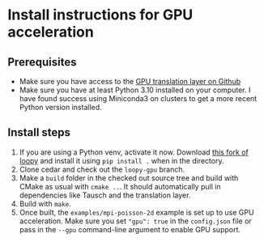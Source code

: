 # Install instructions for GPU acceleration

## Prerequisites

- Make sure you have access to the [GPU translation layer on Github](https://github.com/cedar-framework/fortran-to-loopy)
- Make sure you have at least Python 3.10 installed on your computer.  I have found success using Miniconda3 on clusters to get a more recent Python version installed.

## Install steps

1. If you are using a Python venv, activate it now.  Download [this fork of loopy](https://github.com/nicknytko/loopy)
   and install it using `pip install .` when in the directory.
2. Clone cedar and check out the `loopy-gpu` branch.
3. Make a `build` folder in the checked out source tree and build with CMake as usual with `cmake ..`.  It should automatically pull in dependencies like Tausch and the translation layer.
4. Build with `make`.
5. Once built, the `examples/mpi-poisson-2d` example is set up to use GPU acceleration.  Make sure you set `"gpu": true` in the `config.json` file or pass in the `--gpu` command-line argument to enable GPU support.
